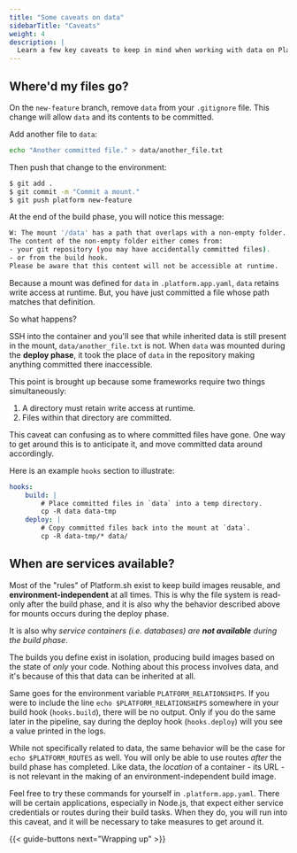 ```yaml
---
title: "Some caveats on data"
sidebarTitle: "Caveats"
weight: 4
description: |
  Learn a few key caveats to keep in mind when working with data on Platform.sh.
---
```


## Where'd my files go?

On the `new-feature` branch, remove `data` from your `.gitignore` file.
This change will allow `data` and its contents to be committed.

Add another file to `data`:

```bash
echo "Another committed file." > data/another_file.txt
```

Then push that change to the environment:

```bash
$ git add .
$ git commit -m "Commit a mount."
$ git push platform new-feature
```

At the end of the build phase, you will notice this message:

```bash
W: The mount '/data' has a path that overlaps with a non-empty folder.
The content of the non-empty folder either comes from:
- your git repository (you may have accidentally committed files).
- or from the build hook.
Please be aware that this content will not be accessible at runtime.
```

Because a mount was defined for `data` in `.platform.app.yaml`, `data` retains write access at runtime.
But, you have just committed a file whose path matches that definition.

So what happens?

SSH into the container and you'll see that while inherited data is still present in the mount, `data/another_file.txt` is not. 
When `data` was mounted during the **deploy phase**, it took the place of `data` in the repository making anything committed there inaccessible. 

This point is brought up because some frameworks require two things simultaneously:

1. A directory must retain write access at runtime.
1. Files within that directory are committed. 

This caveat can confusing as to where committed files have gone. 
One way to get around this is to anticipate it, and move committed data around accordingly.

Here is an example `hooks` section to illustrate:

```yaml
hooks:
    build: |
        # Place committed files in `data` into a temp directory.
        cp -R data data-tmp
    deploy: |
        # Copy committed files back into the mount at `data`.
        cp -R data-tmp/* data/
```

## When are services available?

Most of the "rules" of Platform.sh exist to keep build images reusable, and **environment-independent** at all times. 
This is why the file system is read-only after the build phase, and it is also why the behavior described above for mounts occurs during the deploy phase. 

It is also why _service containers (i.e. databases) are **not available** during the build phase_.

The builds you define exist in isolation, producing build images based on the state of _only_ your code. 
Nothing about this process involves data, and it's because of this that data can be inherited at all. 

Same goes for the environment variable `PLATFORM_RELATIONSHIPS`. 
If you were to include the line `echo $PLATFORM_RELATIONSHIPS` somewhere in your build hook (`hooks.build`), there will be no output. 
Only if you do the same later in the pipeline, say during the deploy hook (`hooks.deploy`) will you see a value printed in the logs.

While not specifically related to data, the same behavior will be the case for `echo $PLATFORM_ROUTES` as well. 
You will only be able to use routes _after_ the build phase has completed. 
Like data, the _location_ of a container - its URL - is not relevant in the making of an environment-independent build image.

Feel free to try these commands for yourself in `.platform.app.yaml`. 
There will be certain applications, especially in Node.js, that expect either service credentials or routes during their build tasks.
When they do, you will run into this caveat, and it will be necessary to take measures to get around it. 

{{< guide-buttons next="Wrapping up" >}}
